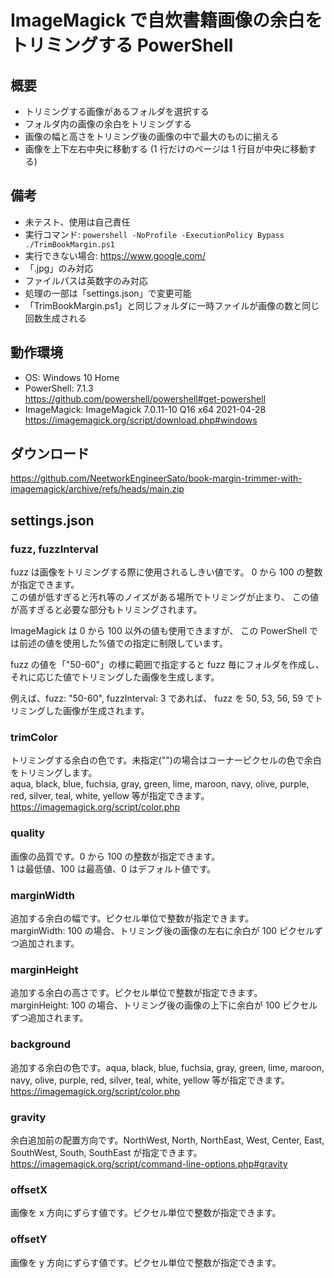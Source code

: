 # ImageMagick で自炊書籍画像の余白をトリミングする PowerShell

## 概要

- トリミングする画像があるフォルダを選択する
- フォルダ内の画像の余白をトリミングする
- 画像の幅と高さをトリミング後の画像の中で最大のものに揃える
- 画像を上下左右中央に移動する (1 行だけのページは 1 行目が中央に移動する)

## 備考

- 未テスト、使用は自己責任
- 実行コマンド: `powershell -NoProfile -ExecutionPolicy Bypass ./TrimBookMargin.ps1`
- 実行できない場合: <https://www.google.com/>
- 「.jpg」のみ対応
- ファイルパスは英数字のみ対応
- 処理の一部は「settings.json」で変更可能
- 「TrimBookMargin.ps1」と同じフォルダに一時ファイルが画像の数と同じ回数生成される

## 動作環境

- OS: Windows 10 Home
- PowerShell: 7.1.3  
  <https://github.com/powershell/powershell#get-powershell>
- ImageMagick: ImageMagick 7.0.11-10 Q16 x64 2021-04-28  
  <https://imagemagick.org/script/download.php#windows>

## ダウンロード

<https://github.com/NeetworkEngineerSato/book-margin-trimmer-with-imagemagick/archive/refs/heads/main.zip>

## settings.json

### fuzz, fuzzInterval

fuzz は画像をトリミングする際に使用されるしきい値です。
0 から 100 の整数が指定できます。  
この値が低すぎると汚れ等のノイズがある場所でトリミングが止まり、
この値が高すぎると必要な部分もトリミングされます。

ImageMagick は 0 から 100 以外の値も使用できますが、
この PowerShell では前述の値を使用した%値での指定に制限しています。

fuzz の値を「"50-60"」の様に範囲で指定すると fuzz 毎にフォルダを作成し、
それに応じた値でトリミングした画像を生成します。

例えば、fuzz: "50-60", fuzzInterval: 3 であれば、
fuzz を 50, 53, 56, 59 でトリミングした画像が生成されます。

### trimColor

トリミングする余白の色です。未指定("")の場合はコーナーピクセルの色で余白をトリミングします。  
aqua, black, blue, fuchsia, gray, green, lime, maroon, navy, olive, purple, red, silver, teal, white, yellow 等が指定できます。  
<https://imagemagick.org/script/color.php>

### quality

画像の品質です。0 から 100 の整数が指定できます。  
1 は最低値、100 は最高値、0 はデフォルト値です。

### marginWidth

追加する余白の幅です。ピクセル単位で整数が指定できます。  
marginWidth: 100 の場合、トリミング後の画像の左右に余白が 100 ピクセルずつ追加されます。

### marginHeight

追加する余白の高さです。ピクセル単位で整数が指定できます。  
marginHeight: 100 の場合、トリミング後の画像の上下に余白が 100 ピクセルずつ追加されます。

### background

追加する余白の色です。aqua, black, blue, fuchsia, gray, green, lime, maroon, navy, olive, purple, red, silver, teal, white, yellow 等が指定できます。  
<https://imagemagick.org/script/color.php>

### gravity

余白追加前の配置方向です。NorthWest, North, NorthEast, West, Center, East, SouthWest, South, SouthEast が指定できます。  
<https://imagemagick.org/script/command-line-options.php#gravity>

### offsetX

画像を x 方向にずらす値です。ピクセル単位で整数が指定できます。

### offsetY

画像を y 方向にずらす値です。ピクセル単位で整数が指定できます。
